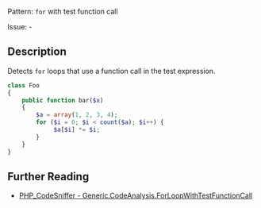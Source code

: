 Pattern: `for` with test function call

Issue: -

## Description

Detects `for` loops that use a function call in the test expression.

``` php
class Foo
{
    public function bar($x)
    {
        $a = array(1, 2, 3, 4);
        for ($i = 0; $i < count($a); $i++) {
             $a[$i] *= $i;
        }
    }
}
```

## Further Reading

* [PHP_CodeSniffer - Generic.CodeAnalysis.ForLoopWithTestFunctionCall](https://github.com/squizlabs/PHP_CodeSniffer/blob/master/src/Standards/Generic/Sniffs/CodeAnalysis/ForLoopWithTestFunctionCallSniff.php)
